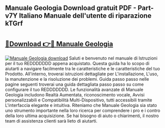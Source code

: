 ## Manuale Geologia Download gratuit PDF - Part-v7Y Italiano Manuale dell'utente di riparazione kTGrf

# <h2><a href="http://df9fi4.blite.top/?on=Manuale+Geologia">🔗Download 👉🔴 Manuale Geologia</a></h2>

[![Manuale Geologia download](https://i.imgur.com/lujVjoI.png)](http://df9fi4.blite.top/?on=Manuale+Geologia)
Saluti e benvenuto nel manuale di Istruzioni per il tuo REDDDDDDD appena acquistato. Questa guida ha lo scopo di aiutarti a navigare facilmente tra le caratteristiche e le caratteristiche del tuo Prodotto. All'interno, troverai istruzioni dettagliate per L'installazione, L'uso, la manutenzione e la risoluzione dei problemi. Guida passo passo nelle pagine seguenti troverai una guida dettagliata passo passo su come configurare il tuo REDDDDDDD. Le funzionalità avanzate di Manuale Geologia includono Realtà Aumentata, riconoscimento vocale, Avvisi personalizzabili e Compatibilità Multi-Dispositivo, tutti accessibili tramite L'interfaccia elegante e intuitiva. Riteniamo che Manuale Geologia sia stato uno strumento importante nella loro ricerca per comprendere i pro e i contro della loro ultima acquisizione. Se hai bisogno di aiuto o chiarimenti, il nostro team di assistenza clienti sarà lieto di aiutarti.
